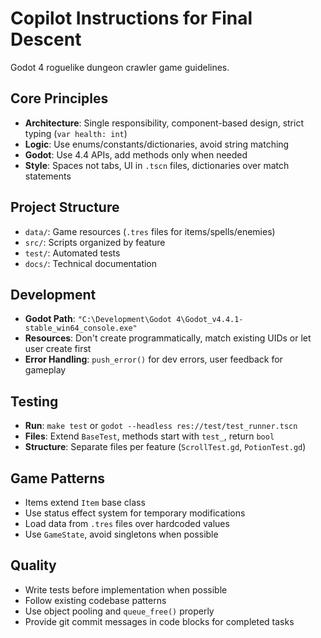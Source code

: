 # Copilot Instructions for Final Descent

Godot 4 roguelike dungeon crawler game guidelines.

## Core Principles

- **Architecture**: Single responsibility, component-based design, strict typing (`var health: int`)
- **Logic**: Use enums/constants/dictionaries, avoid string matching
- **Godot**: Use 4.4 APIs, add methods only when needed
- **Style**: Spaces not tabs, UI in `.tscn` files, dictionaries over match statements

## Project Structure

- `data/`: Game resources (`.tres` files for items/spells/enemies)
- `src/`: Scripts organized by feature
- `test/`: Automated tests
- `docs/`: Technical documentation

## Development

- **Godot Path**: `"C:\Development\Godot 4\Godot_v4.4.1-stable_win64_console.exe"`
- **Resources**: Don't create programmatically, match existing UIDs or let user create first
- **Error Handling**: `push_error()` for dev errors, user feedback for gameplay

## Testing

- **Run**: `make test` or `godot --headless res://test/test_runner.tscn`
- **Files**: Extend `BaseTest`, methods start with `test_`, return `bool`
- **Structure**: Separate files per feature (`ScrollTest.gd`, `PotionTest.gd`)

## Game Patterns

- Items extend `Item` base class
- Use status effect system for temporary modifications
- Load data from `.tres` files over hardcoded values
- Use `GameState`, avoid singletons when possible

## Quality

- Write tests before implementation when possible
- Follow existing codebase patterns
- Use object pooling and `queue_free()` properly
- Provide git commit messages in code blocks for completed tasks